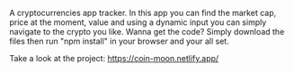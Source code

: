 A cryptocurrencies app tracker. In this app you can find the market cap, price at the moment, value and using a dynamic input you can simply navigate to the crypto you like. Wanna get the code? Simply download the files then run "npm install" in your browser and your all set.

Take a look at the project: https://coin-moon.netlify.app/
